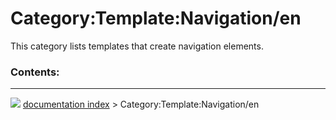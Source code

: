 # Category:Template:Navigation/en
This category lists templates that create navigation elements.

### Contents:



---
![](images/Right_arrow.png) [documentation index](../README.md) > Category:Template:Navigation/en
